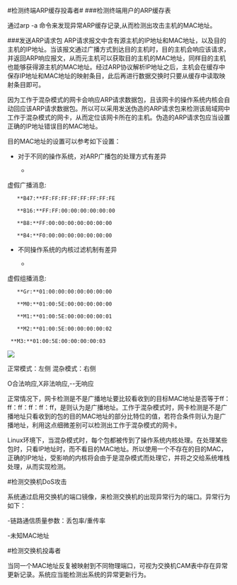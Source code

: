 #检测终端ARP缓存投毒者#
###检测终端用户的ARP缓存表

通过arp -a 命令来发现异常ARP缓存记录,从而检测出攻击主机的MAC地址。

###发送ARP请求包
ARP请求报文中含有源主机的IP地址和MAC地址，以及目的主机的IP地址。当该报文通过广播方式到达目的主机时，目的主机会响应该请求，并返回ARP响应报文，从而元主机可以获取目的主机的MAC地址，同样目的主机也能够获得源主机的MAC地址。经过ARP协议解析IP地址之后，主机会在缓存中保存IP地址和MAC地址的映射条目，此后再进行数据交换时只要从缓存中读取映射条目即可。

因为工作于混杂模式的网卡会响应ARP请求数据包，且该网卡的操作系统内核会自动回应该ARP请求数据包。所以可以采用发送伪造的ARP请求包来检测该局域网中工作于混杂模式的网卡，从而定位该网卡所在的主机。伪造的ARP请求包应当设置正确的IP地址错误目的MAC地址。

目的MAC地址的设置可以参考如下设置：

- 对于不同的操作系统，对ARP广播包的处理方式有差异

   - 
虚假广播消息:

       **B47:**FF:FF:FF:FF:FF:FF:FF:FE 

       **B16:**FF:FF:00:00:00:00:00:00 

       **B8:**FF:00:00:00:00:00:00:00 

       **B4:**F0:00:00:00:00:00:00:00 

- 不同操作系统的内核过滤机制有差异

  - 
虚假组播消息:

       **Gr:**01:00:00:00:00:00:00:00 

       **M0:**01:00:5E:00:00:00:00:00 

       **M1:**01:00:5E:00:00:00:00:01

       **M2:**01:00:5E:00:00:00:00:02 

     **M3:**01:00:5E:00:00:00:00:03 

![](http://i.imgur.com/Tld1a9K.png)

正常模式：左侧 混杂模式：右侧

O合法响应,X非法响应,--无响应

正常情况下，网卡检测是不是广播地址要比较看收到的目标MAC地址是否等于ff：ff：ff：ff：ff：ff，是则认为是广播地址。工作于混杂模式时，网卡检测是不是广播地址只看收到的包的目的MAC地址的部分比特位的值，若符合条件则认为是广播地址，利用这点细微差别可以检测出工作于混杂模式的网卡。

Linux环境下，当混杂模式时，每个包都被传到了操作系统内核处理。在处理某些包时，只看IP地址时，而不看目的MAC地址。所以使用一个不存在的目的MAC，正确的IP地址，受影响的内核将会由于是混杂模式而处理它，并将之交给系统堆栈处理，从而实现检测。
  
#检测交换机DoS攻击

系统通过启用交换机的端口镜像，来检测交换机的出现异常行为的端口。异常行为如下：

-链路通信质量参数：丢包率/重传率
       
-未知MAC地址

#检测交换机投毒者

当同一个MAC地址反复被映射到不同物理端口，可视为交换机CAM表中存在异常更新记录。系统应当能检测出系统的异常更新行为。
